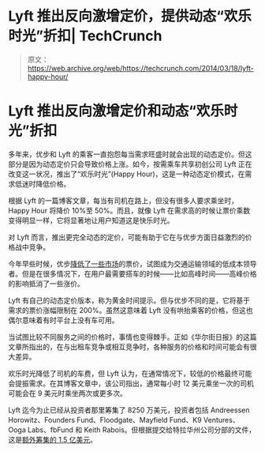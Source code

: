 # Lyft 推出反向激增定价，提供动态“欢乐时光”折扣| TechCrunch

> 原文：<https://web.archive.org/web/https://techcrunch.com/2014/03/18/lyft-happy-hour/>

# Lyft 推出反向激增定价和动态“欢乐时光”折扣

多年来，优步和 Lyft 的乘客一直抱怨每当需求旺盛时就会出现的动态定价。但这部分是因为动态定价只会导致价格上涨。如今，按需乘车共享初创公司 Lyft 正在改变这一状况，推出了“欢乐时光”(Happy Hour)，这是一种动态定价模式，在需求低迷时降低价格。

根据 Lyft 的一篇博客文章，每当有司机在路上，但没有很多人要求乘坐时，Happy Hour 将降价 10%至 50%。而且，就像 Lyft 在需求高的时候让票价乘数变得明显一样，它将显著地让用户知道这是快乐时光。

对 Lyft 而言，推出更完全动态的定价，可能有助于它在与优步方面日益激烈的价格战中竞争。

今年早些时候，优步[降低了一些市场](https://web.archive.org/web/20230403063732/https://techcrunch.com/2014/01/09/big-uberx-price-cuts/)的票价，试图成为交通运输领域的低成本领导者。但是在很多情况下，在用户最需要搭车的时候——比如高峰时间——高峰价格的影响抵消了一些涨价。

Lyft 有自己的动态定价版本，称为黄金时间提示。但与优步不同的是，它将基于需求的票价涨幅限制在 200%。虽然这意味着 Lyft 没有哄抬乘客的价格，但这也偶尔意味着有时平台上没有车可用。

当试图比较不同服务之间的价格时，事情也变得棘手。正如《华尔街日报》的这篇文章所指出的，在与出租车竞争或相互竞争时，各种服务的价格和时间可能会有很大差异。

欢乐时光降低了司机的车费，但 Lyft 认为，在通常情况下，较低的价格最终可能会提振需求。在其博客文章中，该公司指出，通常每小时 12 美元乘坐一次的司机可能会在 9 美元时乘坐两次或更多次。

Lyft 迄今为止已经从投资者那里筹集了 8250 万美元，投资者包括 Andreessen Horowitz、Founders Fund、Floodgate、Mayfield Fund、K9 Ventures、Ooga Labs、fbFund 和 Keith Rabois。但根据提交给特拉华州公司分部的文件，这是[额外筹集的 1.5 亿美元](https://web.archive.org/web/20230403063732/https://techcrunch.com/2014/03/08/lyft-series-d/)。